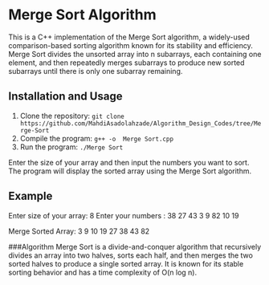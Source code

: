 # Merge Sort Algorithm

This is a C++ implementation of the Merge Sort algorithm, a widely-used comparison-based sorting algorithm known for its stability and efficiency. Merge Sort divides the unsorted array into n subarrays, each containing one element, and then repeatedly merges subarrays to produce new sorted subarrays until there is only one subarray remaining.


## Installation and Usage

1. Clone the repository: `git clone https://github.com/MahdiAsadolahzade/Algorithm_Design_Codes/tree/Merge-Sort`
2. Compile the program: `g++ -o  Merge Sort.cpp`
3. Run the program: `./Merge Sort`

Enter the size of your array and then input the numbers you want to sort. The program will display the sorted array using the Merge Sort algorithm.

## Example

Enter size of your array:
8
Enter your numbers :
38 27 43 3 9 82 10 19

Merge Sorted Array:
3 9 10 19 27 38 43 82

###Algorithm
Merge Sort is a divide-and-conquer algorithm that recursively divides an array into two halves, sorts each half, and then merges the two sorted halves to produce a single sorted array. It is known for its stable sorting behavior and has a time complexity of O(n log n).
